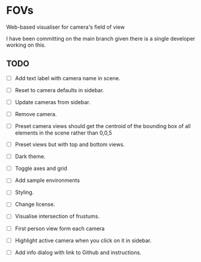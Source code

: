 # FOVs

Web-based visualiser for camera's field of view

I have been committing on the main branch given there is a single developer working on this.

## TODO

- [ ] Add text label with camera name in scene.

- [ ] Reset to camera defaults in sidebar.

- [ ] Update cameras from sidebar.

- [ ] Remove camera.

- [ ] Preset camera views should get the centroid of the bounding box of all elements in the scene rather than 0,0,5

- [ ] Preset views but with top and bottom views.

- [ ] Dark theme.

- [ ] Toggle axes and grid

- [ ] Add sample environments

- [ ] Styling.

- [ ] Change license.

- [ ] Visualise intersection of frustums.

- [ ] First person view form each camera

- [ ] Highlight active camera when you click on it in sidebar.

- [ ] Add info dialog with link to Github and instructions.
